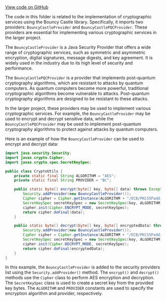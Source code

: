 [View code on GitHub](https://github.com/ergoplatform/ergo/.autodoc/docs/json/target/streams/_global/assemblyOption/_global/streams/assembly/ca501ad0c07e462dbea36e68104b25ad5b88a116_3a8c010712b8c3caeda2e20de4cc2e4194bd1483_da39a3ee5e6b4b0d3255bfef95601890afd80709/META-INF)

The code in this folder is related to the implementation of cryptographic services using the Bouncy Castle library. Specifically, it imports two providers: `BouncyCastleProvider` and `BouncyCastlePQCProvider`. These providers are essential for implementing various cryptographic services in the larger project.

The `BouncyCastleProvider` is a Java Security Provider that offers a wide range of cryptographic services, such as symmetric and asymmetric encryption, digital signatures, message digests, and key agreement. It is widely used in the industry due to its high level of security and performance.

The `BouncyCastlePQCProvider` is a provider that implements post-quantum cryptography algorithms, which are resistant to attacks by quantum computers. As quantum computers become more powerful, traditional cryptographic algorithms become vulnerable to attacks. Post-quantum cryptography algorithms are designed to be resistant to these attacks.

In the larger project, these providers may be used to implement various cryptographic services. For example, the `BouncyCastleProvider` may be used to encrypt and decrypt sensitive data, while the `BouncyCastlePQCProvider` may be used to implement post-quantum cryptography algorithms to protect against attacks by quantum computers.

Here is an example of how the `BouncyCastleProvider` can be used to encrypt and decrypt data:

```java
import java.security.Security;
import javax.crypto.Cipher;
import javax.crypto.spec.SecretKeySpec;

public class CryptoUtils {
    private static final String ALGORITHM = "AES";
    private static final String PROVIDER = "BC";

    public static byte[] encrypt(byte[] key, byte[] data) throws Exception {
        Security.addProvider(new BouncyCastleProvider());
        Cipher cipher = Cipher.getInstance(ALGORITHM + "/ECB/PKCS5Padding", PROVIDER);
        SecretKeySpec secretKeySpec = new SecretKeySpec(key, ALGORITHM);
        cipher.init(Cipher.ENCRYPT_MODE, secretKeySpec);
        return cipher.doFinal(data);
    }

    public static byte[] decrypt(byte[] key, byte[] encryptedData) throws Exception {
        Security.addProvider(new BouncyCastleProvider());
        Cipher cipher = Cipher.getInstance(ALGORITHM + "/ECB/PKCS5Padding", PROVIDER);
        SecretKeySpec secretKeySpec = new SecretKeySpec(key, ALGORITHM);
        cipher.init(Cipher.DECRYPT_MODE, secretKeySpec);
        return cipher.doFinal(encryptedData);
    }
}
```

In this example, the `BouncyCastleProvider` is added to the security providers list using the `Security.addProvider()` method. The `encrypt()` and `decrypt()` methods use the `Cipher` class to perform AES encryption and decryption. The `SecretKeySpec` class is used to create a secret key from the provided key bytes. The `ALGORITHM` and `PROVIDER` constants are used to specify the encryption algorithm and provider, respectively.
